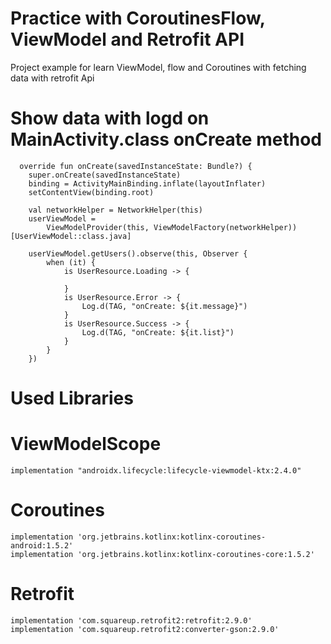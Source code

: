 # Practice with CoroutinesFlow, ViewModel and Retrofit API
 Project example for learn ViewModel, flow and Coroutines with fetching data with retrofit Api


# Show data with logd on MainActivity.class onCreate method

      override fun onCreate(savedInstanceState: Bundle?) {
        super.onCreate(savedInstanceState)
        binding = ActivityMainBinding.inflate(layoutInflater)
        setContentView(binding.root)

        val networkHelper = NetworkHelper(this)
        userViewModel =
            ViewModelProvider(this, ViewModelFactory(networkHelper))[UserViewModel::class.java]

        userViewModel.getUsers().observe(this, Observer {
            when (it) {
                is UserResource.Loading -> {

                }
                is UserResource.Error -> {
                    Log.d(TAG, "onCreate: ${it.message}")
                }
                is UserResource.Success -> {
                    Log.d(TAG, "onCreate: ${it.list}")
                }
            }
        })



# Used Libraries
  # ViewModelScope
    implementation "androidx.lifecycle:lifecycle-viewmodel-ktx:2.4.0"

 # Coroutines
    implementation 'org.jetbrains.kotlinx:kotlinx-coroutines-android:1.5.2'
    implementation 'org.jetbrains.kotlinx:kotlinx-coroutines-core:1.5.2'

  # Retrofit
    implementation 'com.squareup.retrofit2:retrofit:2.9.0'
    implementation 'com.squareup.retrofit2:converter-gson:2.9.0'
